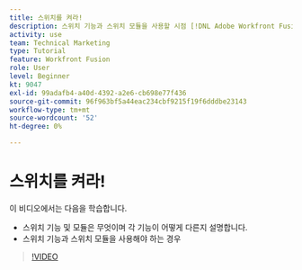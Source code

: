 ```yaml
---
title: 스위치를 켜라!
description: 스위치 기능과 스위치 모듈을 사용할 시점 [!DNL Adobe Workfront Fusion].
activity: use
team: Technical Marketing
type: Tutorial
feature: Workfront Fusion
role: User
level: Beginner
kt: 9047
exl-id: 99adafb4-a40d-4392-a2e6-cb698e77f436
source-git-commit: 96f963bf5a44eac234cbf9215f19f6dddbe23143
workflow-type: tm+mt
source-wordcount: '52'
ht-degree: 0%

---
```


# 스위치를 켜라!

이 비디오에서는 다음을 학습합니다.

* 스위치 기능 및 모듈은 무엇이며 각 기능이 어떻게 다른지 설명합니다.
* 스위치 기능과 스위치 모듈을 사용해야 하는 경우

>[!VIDEO](https://video.tv.adobe.com/v/335288/?quality=12)
